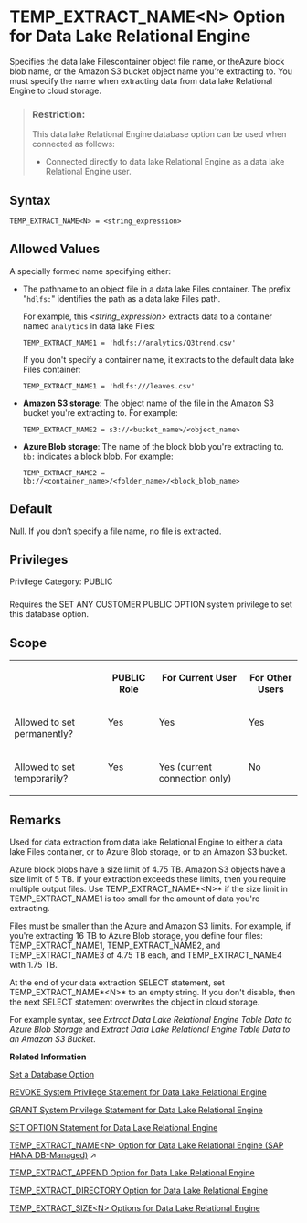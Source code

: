 <!-- loioa65dd19984f21015ae79a8e590956ad0 -->

# TEMP\_EXTRACT\_NAME<N\> Option for Data Lake Relational Engine

Specifies the data lake Filescontainer object file name, or theAzure block blob name, or the Amazon S3 bucket object name you’re extracting to. You must specify the name when extracting data from data lake Relational Engine to cloud storage.



> ### Restriction:  
> This data lake Relational Engine database option can be used when connected as follows:
> 
> -   Connected directly to data lake Relational Engine as a data lake Relational Engine user.



<a name="loioa65dd19984f21015ae79a8e590956ad0__TEMP_EXTRACT_NAME_syntax1"/>

## Syntax

```
TEMP_EXTRACT_NAME<N> = <string_expression>
```



<a name="loioa65dd19984f21015ae79a8e590956ad0__values1"/>

## Allowed Values

A specially formed name specifying either:

-   The pathname to an object file in a data lake Files container. The prefix "`hdlfs:`" identifies the path as a data lake Files path.

    For example, this *<string\_expression\>* extracts data to a container named `analytics` in data lake Files:

    ```
    TEMP_EXTRACT_NAME1 = 'hdlfs://analytics/Q3trend.csv'
    ```

    If you don't specify a container name, it extracts to the default data lake Files container:

    ```
    TEMP_EXTRACT_NAME1 = 'hdlfs:///leaves.csv'
    ```

-   **Amazon S3 storage**: The object name of the file in the Amazon S3 bucket you're extracting to. For example:

    ```
    TEMP_EXTRACT_NAME2 = s3://<bucket_name>/<object_name>
    ```

-   **Azure Blob storage**: The name of the block blob you're extracting to. `bb:` indicates a block blob. For example:

    ```
    TEMP_EXTRACT_NAME2 = bb://<container_name>/<folder_name>/<block_blob_name>
    ```




<a name="loioa65dd19984f21015ae79a8e590956ad0__TEMP_EXTRACT_NAME_default1"/>

## Default

Null. If you don’t specify a file name, no file is extracted.



<a name="loioa65dd19984f21015ae79a8e590956ad0__TEMP_EXTRACT_NAME_priv1"/>

## Privileges

Privilege Category: PUBLIC



### 

Requires the SET ANY CUSTOMER PUBLIC OPTION system privilege to set this database option.



<a name="loioa65dd19984f21015ae79a8e590956ad0__TEMP_EXTRACT_NAME_scope1"/>

## Scope


<table>
<tr>
<th valign="top">

 



</th>
<th valign="top">

PUBLIC Role



</th>
<th valign="top">

For Current User



</th>
<th valign="top">

For Other Users



</th>
</tr>
<tr>
<td valign="top">

Allowed to set permanently?



</td>
<td valign="top">

Yes



</td>
<td valign="top">

Yes



</td>
<td valign="top">

Yes



</td>
</tr>
<tr>
<td valign="top">

Allowed to set temporarily?



</td>
<td valign="top">

Yes



</td>
<td valign="top">

Yes \(current connection only\)



</td>
<td valign="top">

No



</td>
</tr>
</table>



<a name="loioa65dd19984f21015ae79a8e590956ad0__TEMP_EXTRACT_NAME_remarks1"/>

## Remarks

Used for data extraction from data lake Relational Engine to either a data lake Files container, or to Azure Blob storage, or to an Amazon S3 bucket.

Azure block blobs have a size limit of 4.75 TB. Amazon S3 objects have a size limit of 5 TB. If your extraction exceeds these limits, then you require multiple output files. Use TEMP\_EXTRACT\_NAME*<N\>* if the size limit in TEMP\_EXTRACT\_NAME1 is too small for the amount of data you're extracting.

Files must be smaller than the Azure and Amazon S3 limits. For example, if you're extracting 16 TB to Azure Blob storage, you define four files: TEMP\_EXTRACT\_NAME1, TEMP\_EXTRACT\_NAME2, and TEMP\_EXTRACT\_NAME3 of 4.75 TB each, and TEMP\_EXTRACT\_NAME4 with 1.75 TB.

At the end of your data extraction SELECT statement, set TEMP\_EXTRACT\_NAME*<N\>* to an empty string. If you don't disable, then the next SELECT statement overwrites the object in cloud storage.

For example syntax, see *Extract Data Lake Relational Engine Table Data to Azure Blob Storage* and *Extract Data Lake Relational Engine Table Data to an Amazon S3 Bucket*.

**Related Information**  


[Set a Database Option](set-a-database-option-0dcb893.md "You set options with the SET OPTION statement.")

[REVOKE System Privilege Statement for Data Lake Relational Engine](../080-sql-statements/revoke-system-privilege-statement-for-data-lake-relational-engine-a3eadda.md "Removes specific system privileges from specific users and the right to administer the privilege.")

[GRANT System Privilege Statement for Data Lake Relational Engine](../080-sql-statements/grant-system-privilege-statement-for-data-lake-relational-engine-a3dfcb0.md "Grants specific system privileges to users or roles, with or without administrative rights.")

[SET OPTION Statement for Data Lake Relational Engine](../080-sql-statements/set-option-statement-for-data-lake-relational-engine-a625da7.md "Changes options that affect the behavior of the database and its compatibility with Transact-SQL. Setting the value of an option can change the behavior for all users or an individual user, in either a temporary or permanent scope.")

[TEMP_EXTRACT_NAME&lt;N&gt; Option for Data Lake Relational Engine (SAP HANA DB-Managed)](https://help.sap.com/viewer/a898e08b84f21015969fa437e89860c8/2023_1_QRC/en-US/1f0b3e1f87c948fd881490465f5eea24.html "") :arrow_upper_right:

[TEMP\_EXTRACT\_APPEND Option for Data Lake Relational Engine](temp-extract-append-option-for-data-lake-relational-engine-a65b43e.md "Specifies that any rows extracted by the data extraction facility are added to the end of an output file.")

[TEMP\_EXTRACT\_DIRECTORY Option for Data Lake Relational Engine](temp-extract-directory-option-for-data-lake-relational-engine-a65cd33.md "Controls whether a user is allowed to use the data extraction facility. Also controls the directory into which temp extract files are placed, and overrides a directory path specified in the TEMP_EXTRACT_NAMEN option.")

[TEMP\_EXTRACT\_SIZE<N\> Options for Data Lake Relational Engine](temp-extract-size-n-options-for-data-lake-relational-engine-a6615dd.md "Specifies the maximum sizes of the corresponding output files used by the data extraction facility.")

